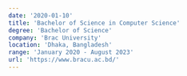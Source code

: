 ```yaml
---
date: '2020-01-10'
title: 'Bachelor of Science in Computer Science'
degree: 'Bachelor of Science'
company: 'Brac University'
location: 'Dhaka, Bangladesh'
range: 'January 2020 - August 2023'
url: 'https://www.bracu.ac.bd/'
---
```

